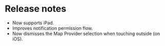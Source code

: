 # Release notes
* Now supports iPad.
* Improves notification permission flow.
* Now dismisses the Map Provider selection when touching outside (on iOS).

